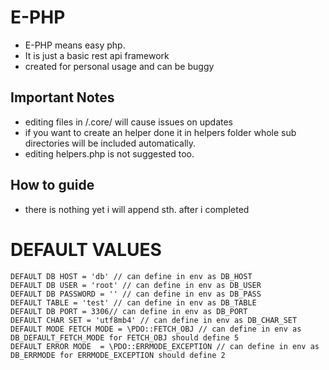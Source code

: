 # E-PHP
- E-PHP means easy php. 
- It is just a basic rest api framework
- created for personal usage and can be buggy
## Important Notes
- editing files in /.core/ will cause issues on updates
- if you want to create an helper done it in helpers folder whole sub directories will be included automatically.
- editing helpers.php is not suggested too.
## How to guide
- there is nothing yet i will append sth. after i completed

# DEFAULT VALUES
    DEFAULT DB HOST = 'db' // can define in env as DB_HOST
    DEFAULT DB USER = 'root' // can define in env as DB_USER
    DEFAULT DB PASSWORD = '' // can define in env as DB_PASS
    DEFAULT TABLE = 'test' // can define in env as DB_TABLE
    DEFAULT DB PORT = 3306// can define in env as DB_PORT
    DEFAULT CHAR SET = 'utf8mb4' // can define in env as DB_CHAR_SET
    DEFAULT MODE FETCH MODE = \PDO::FETCH_OBJ // can define in env as  DB_DEFAULT_FETCH_MODE for FETCH_OBJ should define 5
    DEFAULT ERROR MODE  = \PDO::ERRMODE_EXCEPTION // can define in env as DB_ERRMODE for ERRMODE_EXCEPTION should define 2
    